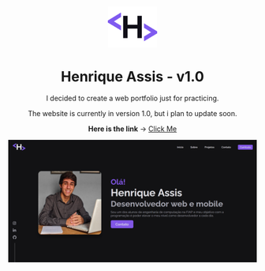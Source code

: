 <div align="center">
  <img alt="Logo" src="assets/tab_logo.png" width="100" />
</div>
<h1 align="center">
  Henrique Assis - v1.0
</h1>

<p align="center">I decided to create a web portfolio just for practicing.</p>

<p align="center">The website is currently in version 1.0, but i plan to update soon.</p>

<p align="center"><strong>Here is the link</strong> -> <a href="https://henriqueassiss.github.io/portfolio/" target="_blank">Click Me</a></p>

<div align="center">
  <img src="assets/preview.png"/>
</div>
